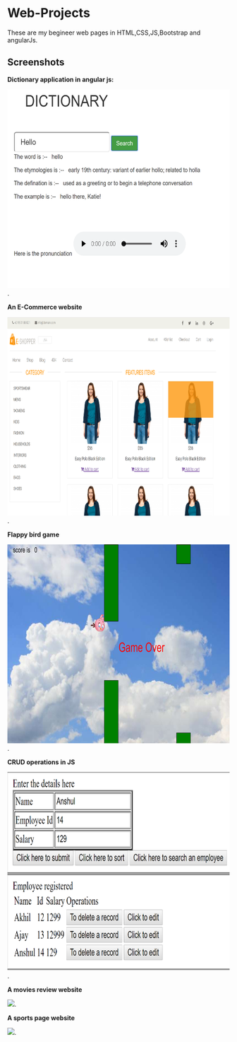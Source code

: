 # Web-Projects
These are my begineer web pages in HTML,CSS,JS,Bootstrap and angularJs.

## Screenshots

**Dictionary application in angular js:**

<img src="https://github.com/AkhilDixit1998/Web-Projects/blob/master/web%20images/dictionary.PNG" height="450">.

**An E-Commerce website**

<img src="https://github.com/AkhilDixit1998/Web-Projects/blob/master/web%20images/ecommerce.PNG" height="450">.

**Flappy bird game**

<img src="https://github.com/AkhilDixit1998/Web-Projects/blob/master/web%20images/flappybird.PNG" height="450">.

**CRUD operations in JS**

<img src="https://github.com/AkhilDixit1998/Web-Projects/blob/master/web%20images/jsentry.PNG" height="450">.

**A movies review website**

<img src="https://github.com/AkhilDixit1998/Web-Projects/blob/master/web%20images/movies.PNG" height="450">.

**A sports page website**

<img src="https://github.com/AkhilDixit1998/Web-Projects/blob/master/web%20images/sports.PNG" height="450">.



